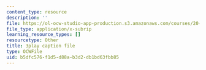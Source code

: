 ```yaml
---
content_type: resource
description: ''
file: https://ol-ocw-studio-app-production.s3.amazonaws.com/courses/20-219-becoming-the-next-bill-nye-writing-and-hosting-the-educational-show-january-iap-2015/b5dfc576f1d5d88ab3d2db1bd63fbb85_bB7KvV3tRZA.srt
file_type: application/x-subrip
learning_resource_types: []
resourcetype: Other
title: 3play caption file
type: OCWFile
uid: b5dfc576-f1d5-d88a-b3d2-db1bd63fbb85
---
```

